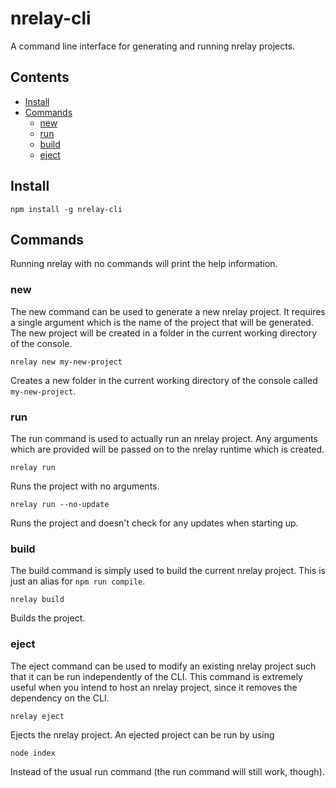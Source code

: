 # nrelay-cli

A command line interface for generating and running nrelay projects.

## Contents

+ [Install](#install)
+ [Commands](#commands)
  + [new](#new)
  + [run](#run)
  + [build](#build)
  + [eject](#eject)

## Install

```no-lang
npm install -g nrelay-cli
```

## Commands

Running nrelay with no commands will print the help information.

### new

The new command can be used to generate a new nrelay project. It requires a single argument which is the name of the project that will be generated. The new project will be created in a folder in the current working directory of the console.

```no-lang
nrelay new my-new-project
```

Creates a new folder in the current working directory of the console called `my-new-project`.

### run

The run command is used to actually run an nrelay project. Any arguments which are provided will be passed on to the nrelay runtime which is created.

```no-lang
nrelay run
```

Runs the project with no arguments.

```no-lang
nrelay run --no-update
```

Runs the project and doesn't check for any updates when starting up.

### build

The build command is simply used to build the current nrelay project. This is just an alias for `npm run compile`.

```no-lang
nrelay build
```

Builds the project.

### eject

The eject command can be used to modify an existing nrelay project such that it can be run independently of the CLI. This command is extremely useful when you intend to host an nrelay project, since it removes the dependency on the CLI.

```no-lang
nrelay eject
```

Ejects the nrelay project. An ejected project can be run by using

```no-lang
node index
```

Instead of the usual run command (the run command will still work, though).
